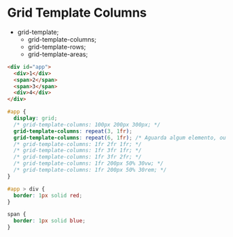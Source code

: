 # Grid Template Columns

- grid-template;
  - grid-template-columns;
  - grid-template-rows;
  - grid-template-areas;

```html
<div id="app">
  <div>1</div>
  <span>2</span>
  <span>3</span>
  <div>4</div>
</div>
```

```css
#app {
  display: grid;
  /* grid-template-columns: 100px 200px 300px; */
  grid-template-columns: repeat(3, 1fr);
  grid-template-columns: repeat(6, 1fr); /* Aguarda algum elemento, ou deixa o espaço vazio */
  /* grid-template-columns: 1fr 2fr 1fr; */
  /* grid-template-columns: 1fr 3fr 1fr; */
  /* grid-template-columns: 1fr 3fr 2fr; */
  /* grid-template-columns: 1fr 200px 50% 30vw; */
  /* grid-template-columns: 1fr 200px 50% 30rem; */
}

#app > div {
  border: 1px solid red;
}

span {
  border: 1px solid blue;
}
```
